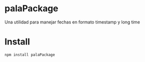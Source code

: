 # palaPackage

Una utilidad para manejar fechas en formato timestamp y long time

# Install

```bash
npm install palaPackage
```
